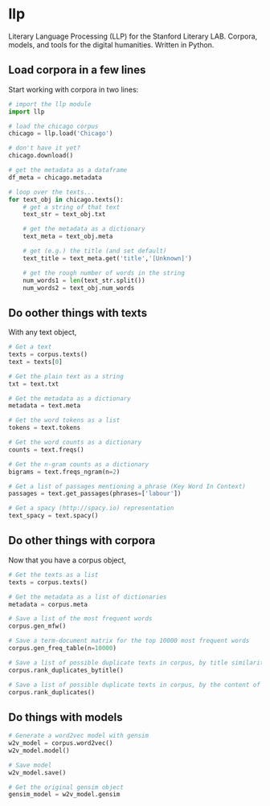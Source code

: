 # llp

Literary Language Processing (LLP) for the Stanford Literary LAB. Corpora, models, and tools for the digital humanities. Written in Python.

## Load corpora in a few lines

Start working with corpora in two lines:

```python
# import the llp module
import llp

# load the chicago corpus
chicago = llp.load('Chicago')

# don't have it yet?
chicago.download()

# get the metadata as a dataframe
df_meta = chicago.metadata

# loop over the texts...
for text_obj in chicago.texts():
    # get a string of that text
    text_str = text_obj.txt

    # get the metadata as a dictionary
    text_meta = text_obj.meta

    # get (e.g.) the title (and set default)
    text_title = text_meta.get('title','[Unknown]')

    # get the rough number of words in the string
    num_words1 = len(text_str.split())
    num_words2 = text_obj.num_words
````



## Do oother things with texts

With any text object,

```python
# Get a text
texts = corpus.texts()
text = texts[0]

# Get the plain text as a string
txt = text.txt

# Get the metadata as a dictionary
metadata = text.meta

# Get the word tokens as a list
tokens = text.tokens

# Get the word counts as a dictionary
counts = text.freqs()

# Get the n-gram counts as a dictionary
bigrams = text.freqs_ngram(n=2)

# Get a list of passages mentioning a phrase (Key Word In Context)
passages = text.get_passages(phrases=['labour'])

# Get a spacy (http://spacy.io) representation
text_spacy = text.spacy()
```




## Do other things with corpora

Now that you have a corpus object,

```python
# Get the texts as a list
texts = corpus.texts()

# Get the metadata as a list of dictionaries
metadata = corpus.meta

# Save a list of the most frequent words
corpus.gen_mfw()

# Save a term-document matrix for the top 10000 most frequent words
corpus.gen_freq_table(n=10000)

# Save a list of possible duplicate texts in corpus, by title similarity
corpus.rank_duplicates_bytitle()

# Save a list of possible duplicate texts in corpus, by the content of the text (MinHash)
corpus.rank_duplicates()
```





## Do things with models

```python
# Generate a word2vec model with gensim
w2v_model = corpus.word2vec()
w2v_model.model()

# Save model
w2v_model.save()

# Get the original gensim object
gensim_model = w2v_model.gensim
```
